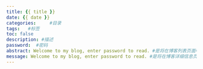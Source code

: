 ```yaml
---
title: {{ title }}
date: {{ date }}
categories: 	#目录
tags: 	#标签
toc: false
description: #描述
password:  #密码
abstract: Welcome to my blog, enter password to read. #是将在博客列表页面中显示的内容
message: Welcome to my blog, enter password to read. #是将在博客详细信息页面中显示的内容
---
```


